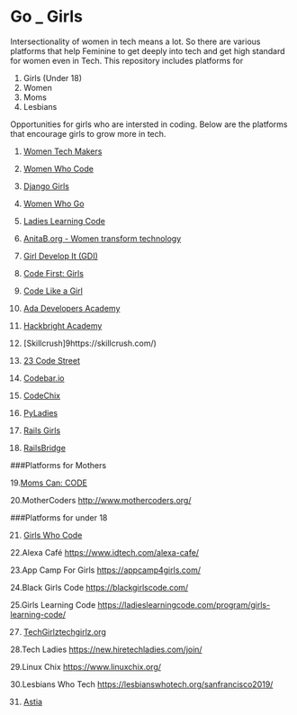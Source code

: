 # Go _ Girls
Intersectionality of women in tech means a lot. So there are various platforms that help Feminine to get deeply into tech and get high standard for women even in Tech. This repository includes platforms for
1. Girls (Under 18)
2. Women
3. Moms
4. Lesbians

Opportunities for girls who are intersted in coding.
Below are the platforms that encourage girls to grow more in tech.

1. [Women Tech Makers](https://www.womentechmakers.com)

2. [Women Who Code](https://www.womenwhocode.com)

3. [Django Girls](https://djangogirls.org)

4. [Women Who Go](https://www.womenwhogo.org)

5. [Ladies Learning Code](https://ladieslearningcode.com)

6. [AnitaB.org - Women transform technology](https://anitab.org)

7. [Girl Develop It (GDI)](https://girldevelopit.com)

8. [Code First: Girls](https://www.codefirstgirls.org.uk)

9. [Code Like a Girl](https://codelikeagirl.org)

10. [Ada Developers Academy](https://adadevelopersacademy.org)

11. [Hackbright Academy](https://hackbrightacademy.com)

12. [Skillcrush]9https://skillcrush.com/)

13. [23 Code Street](https://www.23codestreet.com)

14. [Codebar.io](https://codebar.io)

15. [CodeChix](https://codechix.org)

16. [PyLadies](http://www.pyladies.com)

17. [Rails Girls](https://railsgirls.com)

18. [RailsBridge](https://railsbridge.org)

###Platforms for Mothers 

19.[Moms Can: CODE](https://https://www.momscancode.com/)

20.MotherCoders
http://www.mothercoders.org/

###Platforms for under 18

21. [Girls Who Code](https://girlswhocode.com)

22.Alexa Café
https://www.idtech.com/alexa-cafe/

23.App Camp For Girls
https://appcamp4girls.com/

24.Black Girls Code
https://blackgirlscode.com/

25.Girls Learning Code
https://ladieslearningcode.com/program/girls-learning-code/

27. [TechGirlztechgirlz.org](https://techgirlz.org)

28.Tech Ladies
https://new.hiretechladies.com/join/

29.Linux Chix
https://www.linuxchix.org/

30.Lesbians Who Tech
https://lesbianswhotech.org/sanfrancisco2019/

31. [Astia](http://astia.org)














